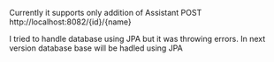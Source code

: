 Currently it supports only addition of Assistant
POST http://localhost:8082/{id}/{name}

I tried to handle database using JPA but it was throwing errors.
In next version database base will be hadled using JPA
